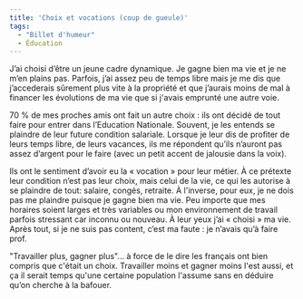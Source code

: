 ```yaml
---
title: 'Choix et vocations (coup de gueule)'
tags:
  - "Billet d'humeur"
  - Éducation
---
```


J&#x2019;ai choisi d&#x2019;être un jeune cadre dynamique. Je gagne bien ma vie
et je ne m&#x2019;en plains pas. Parfois, j&#x2019;ai assez peu de temps libre
mais je me dis que j&#x2019;accederais s&#xFB;rement plus vite à la propriété et
que j&#x2019;aurais moins de mal à financer les évolutions de ma vie que si
j'avais emprunté une autre voie.

70 % de mes proches amis ont fait un autre choix&nbsp;: ils ont décidé de tout
faire pour entrer dans l&#x2019;Education Nationale. Souvent, je les entends se
plaindre de leur future condition salariale. Lorsque je leur dis de profiter de
leurs temps libre, de leurs vacances, ils me répondent qu&#x2019;ils
n&#x2019;auront pas assez d&#x2019;argent pour le faire (avec un petit accent de
jalousie dans la voix).

Ils ont le sentiment d&#x2019;avoir eu la &#xAB; vocation &#xBB; pour leur
métier. &#xC0; ce prétexte leur condition n&#x2019;est pas leur choix, mais
celui de la vie, ce qui les autorise à se plaindre de tout: salaire, congés,
retraite. À l'inverse, pour eux, je ne dois pas me plaindre puisque je gagne
bien ma vie. Peu importe que mes horaires soient larges et très variables ou mon
environnement de travail parfois stressant car inconnu ou nouveau. À leur yeux
j&#x2019;ai &#xAB; choisi &#xBB; ma vie. Après tout, si je ne suis pas content,
c&#x2019;est ma faute&nbsp;: je n&#x2019;avais qu&#x2019;à faire prof.

&quot;Travailler plus, gagner plus&quot;… à force de le dire les français ont
bien compris que c'était un choix. Travailler moins et gagner moins l'est aussi,
et ça il serait temps qu'une certaine population l'assume sans en déduire
qu&#x2019;on cherche à la bafouer.
